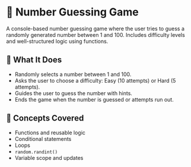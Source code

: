# 🎯 Number Guessing Game

A console-based number guessing game where the user tries to guess a randomly generated number between 1 and 100. Includes difficulty levels and well-structured logic using functions.

## 📌 What It Does

- Randomly selects a number between 1 and 100.
- Asks the user to choose a difficulty: Easy (10 attempts) or Hard (5 attempts).
- Guides the user to guess the number with hints.
- Ends the game when the number is guessed or attempts run out.

## 🧠 Concepts Covered

- Functions and reusable logic
- Conditional statements
- Loops
- `random.randint()`
- Variable scope and updates